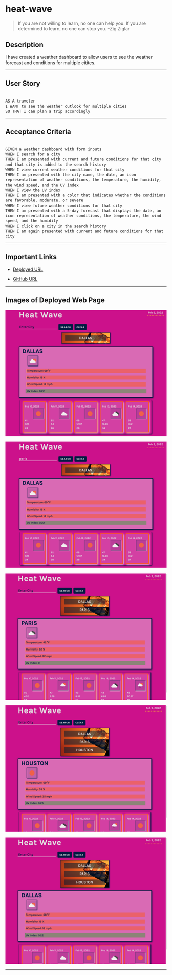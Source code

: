 # heat-wave

> If you are not willing to learn, no one can help you. If you are determined to learn, no one can stop you. -Zig Ziglar

## Description

I have created a weather dashboard to allow users to see the weather forecast and conditions for multiple citites.

---

## User Story
```

AS A traveler
I WANT to see the weather outlook for multiple cities
SO THAT I can plan a trip accordingly 
```
---
## Acceptance Criteria
```

GIVEN a weather dashboard with form inputs
WHEN I search for a city
THEN I am presented with current and future conditions for that city and that city is added to the search history
WHEN I view current weather conditions for that city
THEN I am presented with the city name, the date, an icon representation of weather conditions, the temperature, the humidity, the wind speed, and the UV index
WHEN I view the UV index
THEN I am presented with a color that indicates whether the conditions are favorable, moderate, or severe
WHEN I view future weather conditions for that city
THEN I am presented with a 5-day forecast that displays the date, an icon representation of weather conditions, the temperature, the wind speed, and the humidity
WHEN I click on a city in the search history
THEN I am again presented with current and future conditions for that city
```
---



## Important Links

- [Deployed URL](https://caitlyn-griffing.github.io/heat-wave/)

- [GitHub URL](https://github.com/caitlyn-griffing/heat-wave)


---

## Images of Deployed Web Page


![Image 1](assets/images/heatwaveSS1.png)

![Image 1](assets/images/heatwaveSS2.png)

![Image 1](assets/images/heatwaveSS3.png)

![Image 1](assets/images/heatwaveSS4.png)

![Image 1](assets/images/heatwaveSS5.png)

---
